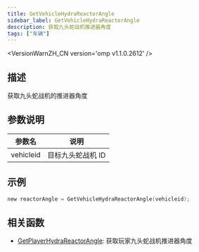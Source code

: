 ```yaml
---
title: GetVehicleHydraReactorAngle
sidebar_label: GetVehicleHydraReactorAngle
description: 获取九头蛇战机推进器角度
tags: ["车辆"]
---
```


<VersionWarnZH_CN version='omp v1.1.0.2612' />

## 描述

获取九头蛇战机的推进器角度

## 参数说明

| 参数名    | 说明              |
| --------- | ----------------- |
| vehicleid | 目标九头蛇战机 ID |

## 示例

```c
new reactorAngle = GetVehicleHydraReactorAngle(vehicleid);
```

## 相关函数

- [GetPlayerHydraReactorAngle](GetPlayerHydraReactorAngle): 获取玩家九头蛇战机推进器角度
